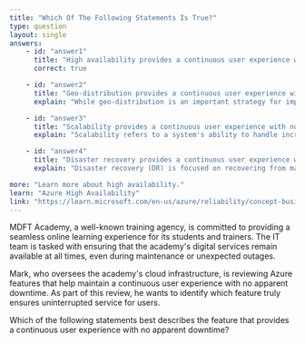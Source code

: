 ```yaml
---
title: "Which Of The Following Statements Is True?"
type: question
layout: single
answers:
    - id: "answer1"
      title: "High availability provides a continuous user experience with no apparent downtime."
      correct: true

    - id: "answer2"
      title: "Geo-distribution provides a continuous user experience with no apparent downtime."
      explain: "While geo-distribution is an important strategy for improving availability and performance by placing resources closer to users, it alone does not guarantee continuous user experience with no apparent downtime. Geo-distribution is often used as part of a high availability or disaster recovery strategy, but it's the overall high availability design that ensures continuous operation."

    - id: "answer3"
      title: "Scalability provides a continuous user experience with no apparent downtime."
      explain: "Scalability refers to a system's ability to handle increased load by adding resources, but it doesn't inherently provide continuous user experience with no downtime. While scalability is important for maintaining performance under varying loads, it's different from high availability which focuses on preventing downtime."

    - id: "answer4"
      title: "Disaster recovery provides a continuous user experience with no apparent downtime."
      explain: "Disaster recovery (DR) is focused on recovering from major disruptions and restoring business operations after a disaster. While DR is crucial for business continuity, it typically involves some recovery time and potential downtime during the failover process. It's not designed to provide continuous user experience with no apparent downtime."

more: "Learn more about high availability."
learn: "Azure High Availability"
link: "https://learn.microsoft.com/en-us/azure/reliability/concept-business-continuity-high-availability-disaster-recovery#high-availability"
---
```

MDFT Academy, a well-known training agency, is committed to providing a seamless online learning experience for its students and trainers. The IT team is tasked with ensuring that the academy's digital services remain available at all times, even during maintenance or unexpected outages.

Mark, who oversees the academy's cloud infrastructure, is reviewing Azure features that help maintain a continuous user experience with no apparent downtime. As part of this review, he wants to identify which feature truly ensures uninterrupted service for users.

Which of the following statements best describes the feature that provides a continuous user experience with no apparent downtime?
